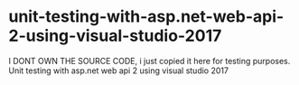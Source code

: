 # unit-testing-with-asp.net-web-api-2-using-visual-studio-2017
I DONT OWN THE SOURCE CODE, i just copied it here for testing purposes. Unit testing with asp.net web api 2 using visual studio 2017
